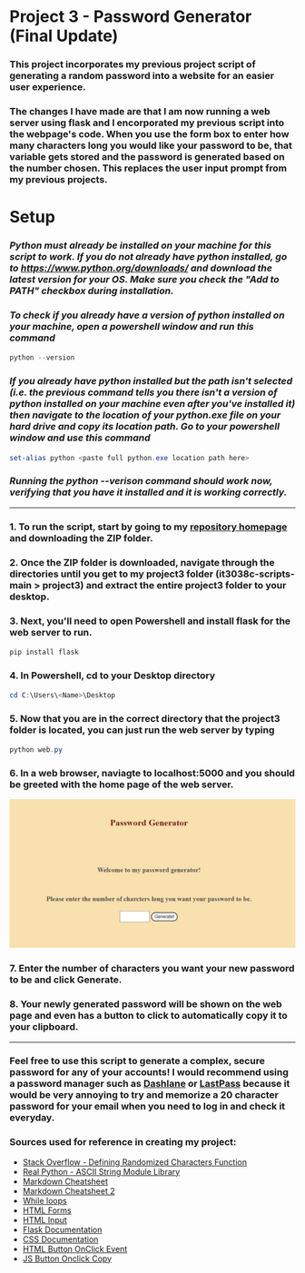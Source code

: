 # Project 3 - Password Generator (Final Update)

### This project incorporates my previous project script of generating a random password into a website for an easier user experience.

### The changes I have made are that I am now running a web server using flask and I encorporated my previous script into the webpage's code. When you use the form box to enter how many characters long you would like your password to be, that variable gets stored and the password is generated based on the number chosen. This replaces the user input prompt from my previous projects. 

# Setup

### *Python must already be installed on your machine for this script to work. If you do not already have python installed, go to https://www.python.org/downloads/ and download the latest version for your OS. Make sure you check the "Add to PATH" checkbox during installation.*

### *To check if you already have a version of python installed on your machine, open a powershell window and run this command*
```powershell
python --version
```
### *If you already have python installed but the path isn't selected (i.e. the previous command tells you there isn't a version of python installed on your machine even after you've installed it) then navigate to the location of your python.exe file on your hard drive and copy its location path. Go to your powershell window and use this command*
```powershell
set-alias python <paste full python.exe location path here> 
```
### *Running the python --verison command should work now, verifying that you have it installed and it is working correctly.*

---

### 1. To run the script, start by going to my [repository homepage](https://github.com/uc-wilso6jm/it3038c-scripts) and downloading the ZIP folder.
### 2. Once the ZIP folder is downloaded, navigate through the directories until you get to my project3 folder (it3038c-scripts-main > project3) and extract the entire project3 folder to your desktop.
### 3. Next, you'll need to open Powershell and install flask for the web server to run.
```powershell
pip install flask
```
### 4. In Powershell, cd to your Desktop directory
```powershell
cd C:\Users\<Name>\Desktop
```
### 5. Now that you are in the correct directory that the project3 folder is located, you can just run the web server by typing
```powershell
python web.py
```
### 6. In a web browser, naviagte to localhost:5000 and you should be greeted with the home page of the web server.
![pwgen](/project3/images/pwgen.jpg)
### 7. Enter the number of characters you want your new password to be and click Generate.
### 8. Your newly generated password will be shown on the web page and even has a button to click to automatically copy it to your clipboard.

---

### Feel free to use this script to generate a complex, secure password for any of your accounts! I would recommend using a password manager such as [Dashlane](https://www.dashlane.com/) or [LastPass](https://www.lastpass.com/) because it would be very annoying to try and memorize a 20 character password for your email when you need to log in and check it everyday.


### Sources used for reference in creating my project:
- [Stack Overflow - Defining Randomized Characters Function](https://stackoverflow.com/questions/2257441/random-string-generation-with-upper-case-letters-and-digits)
- [Real Python - ASCII String Module Library](https://realpython.com/python-encodings-guide/)
- [Markdown Cheatsheet](https://github.com/adam-p/markdown-here/wiki/Markdown-Cheatsheet)
- [Markdown Cheatsheet 2](https://docs.github.com/en/github/writing-on-github/getting-started-with-writing-and-formatting-on-github/basic-writing-and-formatting-syntax)
- [While loops](https://www.w3schools.com/python/python_while_loops.asp)
- [HTML Forms](https://stackoverflow.com/questions/27385005/display-user-input-for-form)
- [HTML Input](https://www.w3schools.com/tags/att_input_type_number.asp)
- [Flask Documentation](https://flask.palletsprojects.com/en/2.0.x/quickstart/#)
- [CSS Documentation](https://www.w3schools.com/css/default.asp)
- [HTML Button OnClick Event](https://www.w3schools.com/jsref/event_onclick.asp)
- [JS Button Onclick Copy](https://www.w3schools.com/howto/howto_js_copy_clipboard.asp)